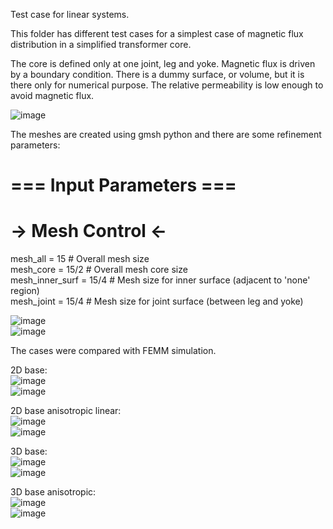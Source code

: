 Test case for linear systems.  
  
This folder has different test cases for a simplest case of magnetic flux distribution in a simplified transformer core.  
  
The core is defined only at one joint, leg and yoke. Magnetic flux is driven by a boundary condition. There is a dummy surface, or volume, but it is there only for numerical purpose. The relative permeability is low enough to avoid magnetic flux.  

![image](Figures/mesh_bodies.png)  
  
The meshes are created using gmsh python and there are some refinement parameters:   
  
# === Input Parameters ===  
# -> Mesh Control <-  
  
mesh_all = 15            # Overall mesh size  
mesh_core = 15/2         # Overall mesh core size  
mesh_inner_surf = 15/4   # Mesh size for inner surface (adjacent to 'none' region)  
mesh_joint = 15/4        # Mesh size for joint surface (between leg and yoke)  
  
![image](Figures/mesh_inner.png)  
![image](Figures/mesh_joint.png)  
  
The cases were compared with FEMM simulation.
  
2D base:  
![image](Figures/case_2d.png)   
![image](Figures/femm.png)   
  
2D base anisotropic linear:  
![image](Figures/case_2d_aniso.png)   
![image](Figures/femm_aniso.png)   
  
3D base:  
![image](Figures/case_3d.png)   
![image](Figures/case_3d_lines.png)  
   
3D base anisotropic:  
![image](Figures/case_3d_aniso.png)   
![image](Figures/case_3d_aniso_lines.png)   



  
  





